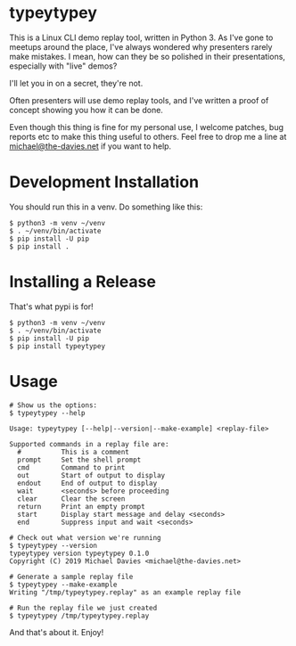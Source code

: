 typeytypey
==========

This is a Linux CLI demo replay tool, written in Python 3.  As I've gone
to meetups around the place, I've always wondered why presenters rarely
make mistakes.  I mean, how can they be so polished in their presentations,
especially with "live" demos?

I'll let you in on a secret, they're not.

Often presenters will use demo replay tools, and I've written a proof of
concept showing you how it can be done.

Even though this thing is fine for my personal use, I welcome patches,
bug reports etc to make this thing useful to others.  Feel free to drop me a
line at michael@the-davies.net if you want to help.

Development Installation
========================

You should run this in a venv. Do something like this:

```
$ python3 -m venv ~/venv
$ . ~/venv/bin/activate
$ pip install -U pip
$ pip install .
```

Installing a Release
====================

That's what pypi is for!

```
$ python3 -m venv ~/venv
$ . ~/venv/bin/activate
$ pip install -U pip
$ pip install typeytypey
```

Usage
=====

```
# Show us the options:
$ typeytypey --help

Usage: typeytypey [--help|--version|--make-example] <replay-file>

Supported commands in a replay file are:
  #          This is a comment
  prompt     Set the shell prompt
  cmd        Command to print
  out        Start of output to display
  endout     End of output to display
  wait       <seconds> before proceeding
  clear      Clear the screen
  return     Print an empty prompt
  start      Display start message and delay <seconds>
  end        Suppress input and wait <seconds>

# Check out what version we're running
$ typeytypey --version
typeytypey version typeytypey 0.1.0
Copyright (C) 2019 Michael Davies <michael@the-davies.net>

# Generate a sample replay file
$ typeytypey --make-example
Writing "/tmp/typeytypey.replay" as an example replay file

# Run the replay file we just created
$ typeytypey /tmp/typeytypey.replay
```

And that's about it.  Enjoy!

